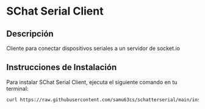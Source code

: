 # SChat Serial Client

## Descripción
Cliente para conectar dispositivos seriales a un servidor de socket.io

## Instrucciones de Instalación
Para instalar SChat Serial Client, ejecuta el siguiente comando en tu terminal:

```bash
curl https://raw.githubusercontent.com/samu63cs/schatterserial/main/install.sh | sh

